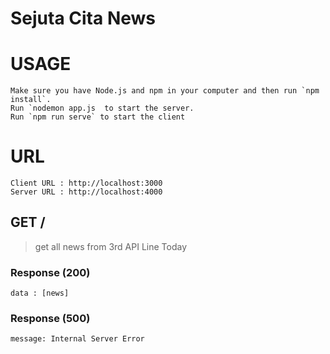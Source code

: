 # Sejuta Cita News

# USAGE
```
Make sure you have Node.js and npm in your computer and then run `npm install`.
Run `nodemon app.js  to start the server.
Run `npm run serve` to start the client
```

# URL
```
Client URL : http://localhost:3000
Server URL : http://localhost:4000
```

## GET /
> get all news from 3rd API Line Today

### Response (200)
```
data : [news]
```
### Response (500)
```
message: Internal Server Error
```